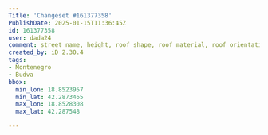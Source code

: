 ```yaml
---
Title: 'Changeset #161377358'
PublishDate: 2025-01-15T11:36:45Z
id: 161377358
user: dada24
comment: street name, height, roof shape, roof material, roof orientation, new building
created_by: iD 2.30.4
tags:
- Montenegro
- Budva
bbox:
  min_lon: 18.8523957
  min_lat: 42.2873465
  max_lon: 18.8528308
  max_lat: 42.287548

---
```

